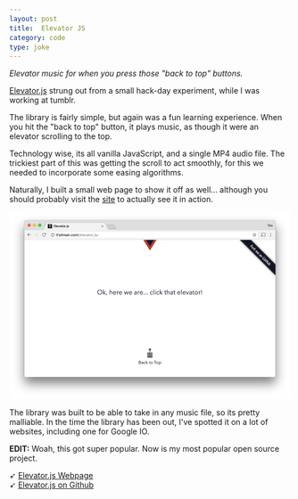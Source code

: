 ```yaml
---
layout: post
title:  Elevator JS
category: code
type: joke
---
```


*Elevator music for when you press those "back to top" buttons.*

[Elevator.js](http://tholman.com/elevator.js/) strung out from a small hack-day experiment, while I was working at tumblr.

The library is fairly simple, but again was a fun learning experience. When you hit the "back to top" button, it plays music, as though it were an elevator scrolling to the top.

Technology wise, its all vanilla JavaScript, and a single MP4 audio file. The trickiest part of this was getting the scroll to act smoothly, for this we needed to incorporate some easing algorithms.

Naturally, I built a small web page to show it off as well... although you should probably visit the [site](http://tholman.com/elevator.js/) to actually see it in action.

![Elevator.js Website](/images/elevator-js-1.png)

The library was built to be able to take in any music file, so its pretty malliable. In the time the library has been out, I've spotted it on a lot of websites, including one for Google IO.

**EDIT:** Woah, this got super popular. Now is my most popular open source project.

➶ [Elevator.js Webpage](http://tholman.com/elevator.js/)<br>
➶ [Elevator.js on Github](https://github.com/tholman/elevator.js)
